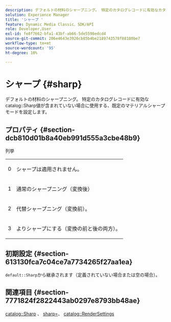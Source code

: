 ```yaml
---
description: デフォルトの材料のシャープニング。 特定のカタログレコードに有効なカタログシャープ値が含まれていない場合に使用する、デフォルトのマテリアルシャープモードを設定します。
solution: Experience Manager
title: 'シャープ '
feature: Dynamic Media Classic、SDK/API
role: Developer,User
exl-id: fe8f7662-bfa1-43bf-ab66-5de5598edcd4
source-git-commit: 206e4643e3926cb85b4be2189743578f88180be7
workflow-type: tm+mt
source-wordcount: '95'
ht-degree: 10%

---
```


# シャープ {#sharp}

デフォルトの材料のシャープニング。 特定のカタログレコードに有効なcatalog::Sharp値が含まれていない場合に使用する、既定のマテリアルシャープモードを設定します。

## プロパティ {#section-dcb810d01b8a40eb991d555a3cbe48b9}

列挙

<table id="simpletable_2D94A380BC2D4FD1A7EDD45E6EAFD1FB"> 
 <tr class="strow"> 
  <td class="stentry"> <p>0 </p></td> 
  <td class="stentry"> <p>シャープは適用されません。 </p></td> 
 </tr> 
 <tr class="strow"> 
  <td class="stentry"> <p>1 </p></td> 
  <td class="stentry"> <p>通常のシャープニング（変換後） </p></td> 
 </tr> 
 <tr class="strow"> 
  <td class="stentry"> <p>2 </p></td> 
  <td class="stentry"> <p>代替シャープニング（変換前）。 </p></td> 
 </tr> 
 <tr class="strow"> 
  <td class="stentry"> <p>3 </p></td> 
  <td class="stentry"> <p>よりシャープにする（変換の前と後の両方）。 </p> </td> 
 </tr> 
</table>

## 初期設定 {#section-613130fca7c04ce7a7734265f27aa1ea}

`default::Sharp`から継承されます（定義されていない場合または空の場合）。

## 関連項目 {#section-7771824f2822443ab0297e8793bb48ae}

[catalog::Sharp](../../../../../ir-api/material-cat/image-rendering-api-ref/c-ir-material-catalog/c-ir-material-data-reference/r-ir-sharp-dataref.md#reference-f79a14bd52474dfd8495115d398a30d0) 、 [sharp=](../../../../../ir-api/http-protocol/image-rendering-api-ref/c-ir-http-protocol-ref/c-ir-http-protocol-command-reference/r-ir-http-sharp.md#reference-acdd87f6b5de4e3a85e5d3c03022a35a)、 [catalog::RenderSettings](../../../../../ir-api/material-cat/image-rendering-api-ref/c-ir-material-catalog/c-ir-material-data-reference/r-ir-rendersettings-dataref.md#reference-9ce753ae4096455eadcc12ac064de711)
